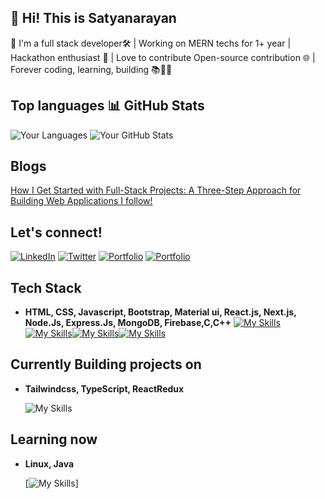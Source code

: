 ## 🚀 Hi! This is Satyanarayan
👋 I'm a full stack developer🛠️ | Working on MERN techs for 1+ year | Hackathon enthusiast 🚀 | Love to contribute Open-source contribution 🌐 | Forever coding, learning, building 📚👨‍💻
## Top languages                                                                             📊 GitHub Stats
![Your Languages](https://github-readme-stats.vercel.app/api/top-langs/?username=satyadalei&layout=compact&theme=radical) ![Your GitHub Stats](https://github-readme-stats.vercel.app/api?username=satyadalei&show_icons=true&count_private=true&hide=prs&theme=radical)

## Blogs 
[How I Get Started with Full-Stack Projects: A Three-Step Approach for Building Web Applications I follow!](https://medium.com/@satyanarayandalei65/how-i-get-started-with-full-stack-projects-a-three-step-approach-for-building-web-applications-i-37411063285c)

## Let's connect!
[![LinkedIn](https://img.shields.io/badge/LinkedIn-blue?style=flat&logo=linkedin)](https://www.linkedin.com/in/satyadalei/)
[![Twitter](https://img.shields.io/badge/Twitter-blue?style=flat&logo=twitter)](https://twitter.com/Satyana17786386)
[![Portfolio](https://img.shields.io/badge/Portfolio-yellow?style=flat&logo=google-chrome)](https://satyadalei.github.io/portfolio/)
[![Portfolio](https://img.shields.io/badge/CV-black?style=flat&logo=google-chrome)](https://satyadalei.github.io/portfolio/contents/Satya_common_CV.pdf)

## Tech Stack
- **HTML, CSS, Javascript, Bootstrap, Material ui, React.js, Next.js, Node.Js, Express.Js, MongoDB, Firebase,C,C++**
  [![My Skills](https://skillicons.dev/icons?i=html,css,js,bootstrap,materialui)](https://skillicons.dev)[![My Skills](https://skillicons.dev/icons?i=react,nextjs)](https://skillicons.dev)[![My Skills](https://skillicons.dev/icons?i=nodejs,expressjs,mongo,firebase)](https://skillicons.dev)[![My Skills](https://skillicons.dev/icons?i=git,github,figma,vscode,c,cpp)](https://skillicons.dev)  

## Currently Building projects on 
 - **Tailwindcss, TypeScript, ReactRedux**
   
   ![My Skills](https://skillicons.dev/icons?i=tailwind,typescript,redux)

## Learning now
 - **Linux, Java**


   [![My Skills](https://skillicons.dev/icons?i=linux,java)]
